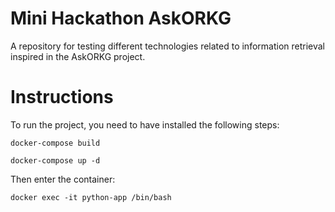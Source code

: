 # Mini Hackathon AskORKG
A repository for testing different technologies related to information retrieval inspired in the AskORKG project.

# Instructions

To run the project, you need to have installed the following steps:

```
docker-compose build
```

```
docker-compose up -d
```

Then enter the container:
```
docker exec -it python-app /bin/bash
```